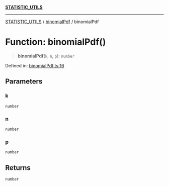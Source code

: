 [**STATISTIC_UTILS**](../../README.md)

***

[STATISTIC_UTILS](../../README.md) / [binomialPdf](../README.md) / binomialPdf

# Function: binomialPdf()

> **binomialPdf**(`k`, `n`, `p`): `number`

Defined in: [binomialPdf.ts:16](https://github.com/dailker/everyutil/blob/fb6c9c837496f567cf7883b581cd27d1c9507ebe/src/statistic/binomialPdf.ts#L16)

## Parameters

### k

`number`

### n

`number`

### p

`number`

## Returns

`number`
